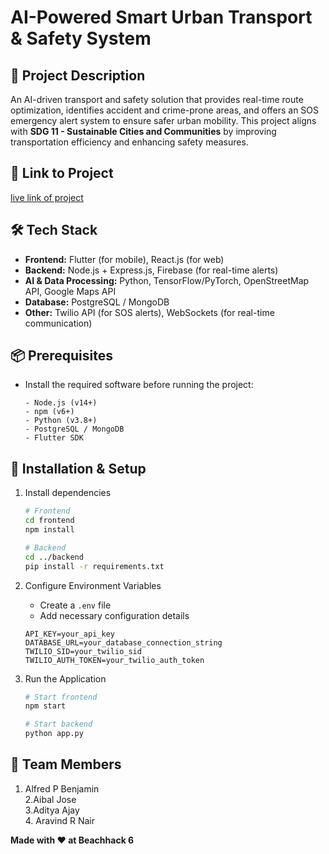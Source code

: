# AI-Powered Smart Urban Transport & Safety System

## 🚀 Project Description

An AI-driven transport and safety solution that provides real-time route optimization, identifies accident and crime-prone areas, and offers an SOS emergency alert system to ensure safer urban mobility. This project aligns with **SDG 11 - Sustainable Cities and Communities** by improving transportation efficiency and enhancing safety measures.

## 🎯 Link to Project

[live link of project](live_link)

## 🛠 Tech Stack

- **Frontend:** Flutter (for mobile), React.js (for web)
- **Backend:** Node.js + Express.js, Firebase (for real-time alerts)
- **AI & Data Processing:** Python, TensorFlow/PyTorch, OpenStreetMap API, Google Maps API
- **Database:** PostgreSQL / MongoDB
- **Other:** Twilio API (for SOS alerts), WebSockets (for real-time communication)

## 📦 Prerequisites

- Install the required software before running the project:
  ```
  - Node.js (v14+)
  - npm (v6+)
  - Python (v3.8+)
  - PostgreSQL / MongoDB
  - Flutter SDK
  ```

## 🔧 Installation & Setup

1. Install dependencies

   ```bash
   # Frontend
   cd frontend
   npm install

   # Backend
   cd ../backend
   pip install -r requirements.txt
   ```

2. Configure Environment Variables

   - Create a `.env` file
   - Add necessary configuration details

   ```
   API_KEY=your_api_key
   DATABASE_URL=your_database_connection_string
   TWILIO_SID=your_twilio_sid
   TWILIO_AUTH_TOKEN=your_twilio_auth_token
   ```

3. Run the Application

   ```bash
   # Start frontend
   npm start

   # Start backend
   python app.py
   ```

## 👥 Team Members

1. Alfred P Benjamin\
   2.Aibal Jose\
   3.Aditya Ajay\
   4\. Aravind R Nair

**Made with ❤️ at Beachhack 6**

